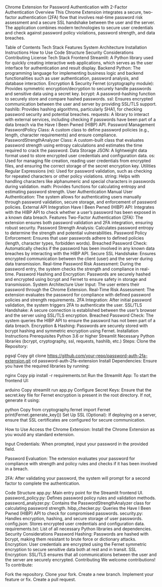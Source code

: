Chrome Extension for Password Authentication with 2-Factor Authentication
Overview
This Chrome Extension integrates a secure, two-factor authentication (2FA) flow that involves real-time password risk assessment and a secure SSL handshake between the user and the server. The application combines modern technologies to secure user credentials and check against password policy violations, password strength, and data breaches.

Table of Contents
Tech Stack
Features
System Architecture
Installation Instructions
How to Use
Code Structure
Security Considerations
Contributing
License
Tech Stack
Frontend
Streamlit: A Python library used for quickly creating interactive web applications, which serves as the user interface for authentication and result display.
Backend
Python: The programming language for implementing business logic and backend functionalities such as user authentication, password analysis, and database interaction.
Encryption & Security
Fernet (cryptography module): Provides symmetric encryption/decryption to securely handle passwords and sensitive data using a secret key.
bcrypt: A password-hashing function to securely store and compare hashed passwords.
ssl: Ensures encrypted communication between the user and server by providing SSL/TLS support.
hashlib: Provides hashing algorithms, particularly SHA1, for checking password security and potential breaches.
requests: A library to interact with external services, including checking if passwords have been part of a data breach via the Have I Been Pwned (HIBP) API.
Password Management
PasswordPolicy Class: A custom class to define password policies (e.g., length, character requirements) and ensure compliance.
PasswordStrengthAnalyzer Class: A custom-built class that evaluates password strength using entropy calculations and estimates the time required to crack the password.
Data Storage
JSON: A lightweight data format used to store encrypted user credentials and configuration data.
os: Used for managing file creation, reading user credentials from encrypted files, and ensuring the correct storage of the secret encryption key.
Utilities
Regular Expressions (re): Used for password validation, such as checking for repeated characters or other policy violations.
string: Helps with handling characters like alphanumeric and special characters in passwords during validation.
math: Provides functions for calculating entropy and estimating password strength.
User Authentication
Manual User Authentication: The system allows for authenticating users manually through password validation, secure storage, and enforcement of password policies.
External API Integration
Have I Been Pwned (HIBP) API: Integrates with the HIBP API to check whether a user’s password has been exposed in a known data breach.
Features
Two-Factor Authentication (2FA): The extension ensures both password validation and 2FA integration, ensuring robust security.
Password Strength Analysis: Calculates password entropy to determine the strength and potential vulnerabilities.
Password Policy Enforcement: Ensures that user passwords adhere to defined policies (length, character types, forbidden words).
Breached Password Check: Automatically checks if the password has been involved in any known data breaches by interacting with the HIBP API.
Secure SSL Handshake: Ensures encrypted communication between the client (user) and the server during data transmission.
Real-time Password Risk Assessment: During the password entry, the system checks the strength and compliance in real-time.
Password Hashing and Encryption: Passwords are securely hashed and encrypted using bcrypt and Fernet to ensure safety in storage and transmission.
System Architecture
User Input: The user enters their password through the Chrome Extension.
Real-Time Risk Assessment: The extension evaluates the password for compliance with defined password policies and strength requirements.
2FA Integration: After initial password validation, the system triggers 2FA to authenticate the user.
SSL/TLS Handshake: A secure connection is established between the user’s browser and the server using SSL/TLS encryption.
Breached Password Check: The system queries the HIBP API to ensure the password has not been part of a data breach.
Encryption & Hashing: Passwords are securely stored with bcrypt hashing and symmetric encryption using Fernet.
Installation Instructions
Prerequisites
Python 3.6 or higher
Streamlit
Necessary Python libraries (bcrypt, cryptography, ssl, requests, hashlib, etc.)
Steps:
Clone the Repository:

pgsql
Copy
git clone https://github.com/your-repo/password-auth-2fa-extension.git
cd password-auth-2fa-extension
Install Dependencies: Ensure you have the required libraries by running:

nginx
Copy
pip install -r requirements.txt
Run the Streamlit App: To start the frontend UI:

arduino
Copy
streamlit run app.py
Configure Secret Keys: Ensure that the secret.key file for Fernet encryption is present in the root directory. If not, generate it using:

python
Copy
from cryptography.fernet import Fernet
print(Fernet.generate_key())
Set Up SSL (Optional): If deploying on a server, ensure that SSL certificates are configured for secure communication.

How to Use
Access the Chrome Extension: Install the Chrome Extension as you would any standard extension.

Input Credentials: When prompted, input your password in the provided field.

Password Evaluation: The extension evaluates your password for compliance with strength and policy rules and checks if it has been involved in a breach.

2FA: After validating your password, the system will prompt for a second factor to complete the authentication.

Code Structure
app.py: Main entry point for the Streamlit frontend UI.
password_policy.py: Defines password policy rules and validation methods.
password_analyzer.py: Contains the PasswordStrengthAnalyzer class for calculating password strength.
hibp_checker.py: Queries the Have I Been Pwned (HIBP) API to check for compromised passwords.
security.py: Handles encryption, hashing, and secure storage of user passwords.
config.json: Stores encrypted user credentials and configuration data.
requirements.txt: List of all necessary Python libraries and dependencies.
Security Considerations
Password Hashing: Passwords are hashed with bcrypt, making them resistant to brute force or dictionary attacks.
Encryption: User credentials are encrypted using the Fernet symmetric encryption to secure sensitive data both at rest and in transit.
SSL Encryption: SSL/TLS ensures that all communications between the user and the server are securely encrypted.
Contributing
We welcome contributions! To contribute:

Fork the repository.
Clone your fork.
Create a new branch.
Implement your feature or fix.
Create a pull request.
